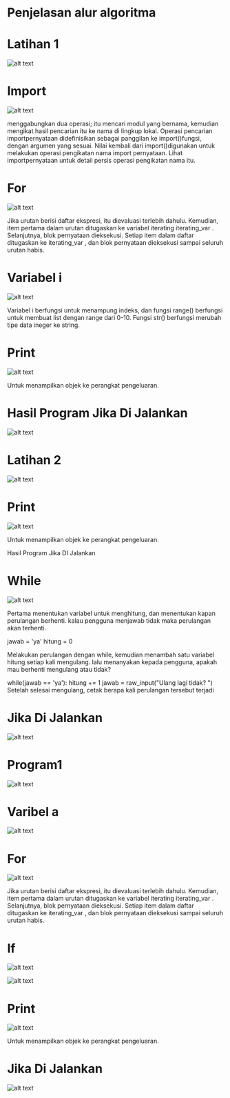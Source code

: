 # Penjelasan alur algoritma

# Latihan 1


![alt text](latihan1.png)


# Import



![alt text](1.png)



menggabungkan dua operasi; itu mencari modul yang bernama, kemudian mengikat hasil pencarian itu ke nama di lingkup lokal.
Operasi pencarian importpernyataan didefinisikan sebagai panggilan ke import()fungsi, dengan argumen yang sesuai.
Nilai kembali dari import()digunakan untuk melakukan operasi pengikatan nama import pernyataan.
Lihat importpernyataan untuk detail persis operasi pengikatan nama itu.




# For


![alt text](2.png)




Jika urutan berisi daftar ekspresi, itu dievaluasi terlebih dahulu. Kemudian, item pertama dalam urutan ditugaskan ke variabel iterating iterating_var .
Selanjutnya, blok pernyataan dieksekusi. Setiap item dalam daftar ditugaskan ke iterating_var , dan blok pernyataan dieksekusi sampai seluruh urutan habis.




# Variabel i



![alt text](3.png)





Variabel i berfungsi untuk menampung indeks, dan fungsi range() berfungsi untuk membuat list dengan range dari 0-10.
Fungsi str() berfungsi merubah tipe data ineger ke string.





# Print



![alt text](4.png)





Untuk menampilkan objek ke perangkat pengeluaran.



# Hasil Program Jika Di Jalankan



![alt text](5.png)



# Latihan 2



![alt text](latihan2.png)


# Print




![alt text](11.png)




Untuk menampilkan objek ke perangkat pengeluaran.

Hasil Program Jika DI Jalankan




# While




![alt text](22.png)



Pertama menentukan variabel untuk menghitung, dan menentukan kapan perulangan berhenti. kalau pengguna menjawab tidak maka perulangan akan terhenti.


jawab = 'ya' hitung = 0


Melakukan perulangan dengan while, kemudian menambah satu variabel hitung setiap kali mengulang. lalu menanyakan kepada pengguna, apakah mau berhenti mengulang atau tidak?


while(jawab == 'ya'): hitung += 1 jawab = raw_input("Ulang lagi tidak? ") Setelah selesai mengulang, cetak berapa kali perulangan tersebut terjadi



# Jika Di Jalankan 



![alt text](33.png)



# Program1


![alt text](program1.png)


# Varibel a



![alt text](111.png)






# For



![alt text](222.png)



Jika urutan berisi daftar ekspresi, itu dievaluasi terlebih dahulu. 
Kemudian, item pertama dalam urutan ditugaskan ke variabel iterating iterating_var . Selanjutnya, blok pernyataan dieksekusi. 
Setiap item dalam daftar ditugaskan ke iterating_var , dan blok pernyataan dieksekusi sampai seluruh urutan habis.


# If

![alt text](333.png)






![alt text](666.png)



# Print


![alt text](444.png)


Untuk menampilkan objek ke perangkat pengeluaran.


# Jika Di Jalankan


![alt text](555.png)








